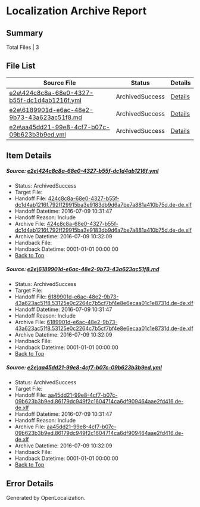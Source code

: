 # <a name='report-top'></a> Localization Archive Report

## Summary
 Total Files | 3

## File List
 Source File | Status | Details 
 ----------- | ------ | ------- 
 [e2e\424c8c8a-68e0-4327-b55f-dc1d4ab1216f.yml](https://github.com/OpenLocalizationTestOrg/oltest/blob/875836c880e56c0bcdf6d0362810c307445ca49e/e2e/424c8c8a-68e0-4327-b55f-dc1d4ab1216f.yml) | ArchivedSuccess | [Details](#7356fa0dcddc7dcab00f7de4ebc05f55cf3a9cc12)
 [e2e\6189901d-e6ac-48e2-9b73-43a623ac51f8.md](https://github.com/OpenLocalizationTestOrg/oltest/blob/875836c880e56c0bcdf6d0362810c307445ca49e/e2e/6189901d-e6ac-48e2-9b73-43a623ac51f8.md) | ArchivedSuccess | [Details](#de8a967b663f4831a24c715341b06e9429afc9e43)
 [e2e\aa45dd21-99e8-4cf7-b07c-09b623b3b9ed.yml](https://github.com/OpenLocalizationTestOrg/oltest/blob/875836c880e56c0bcdf6d0362810c307445ca49e/e2e/aa45dd21-99e8-4cf7-b07c-09b623b3b9ed.yml) | ArchivedSuccess | [Details](#acbcc408e2e75db5aa0536d82795b1132c63cc394)

## Item Details
##### <a name='7356fa0dcddc7dcab00f7de4ebc05f55cf3a9cc12'></a> Source: [e2e\424c8c8a-68e0-4327-b55f-dc1d4ab1216f.yml](https://github.com/OpenLocalizationTestOrg/oltest/blob/875836c880e56c0bcdf6d0362810c307445ca49e/e2e/424c8c8a-68e0-4327-b55f-dc1d4ab1216f.yml)
* Status: ArchivedSuccess
* Target File: 
* Handoff File: [424c8c8a-68e0-4327-b55f-dc1d4ab1216f.792ff29915ba3e9183db9d6a7be7a881a410b75d.de-de.xlf](https://github.com/OpenLocalizationTestOrg/olhandoff-e2e/blob/a16c9ccd864949388a67d6719d393308ade9f75d/ol-handoff/OpenLocalizationTestOrg/oltest-dede-fly/ci/ht/424c8c8a-68e0-4327-b55f-dc1d4ab1216f.792ff29915ba3e9183db9d6a7be7a881a410b75d.de-de.xlf)
* Handoff Datetime: 2016-07-09 10:31:47
* Handoff Reason: Include
* Archive File: [424c8c8a-68e0-4327-b55f-dc1d4ab1216f.792ff29915ba3e9183db9d6a7be7a881a410b75d.de-de.xlf](https://github.com/OpenLocalizationTestOrg/olhandoff-e2e/blob/3a58e719273c840091bb1d1f14d58a7b0e043347/ol-archive/OpenLocalizationTestOrg/oltest-dede-fly/ci/ht/424c8c8a-68e0-4327-b55f-dc1d4ab1216f.792ff29915ba3e9183db9d6a7be7a881a410b75d.de-de.xlf)
* Archive Datetime: 2016-07-09 10:32:09
* Handback File: 
* Handback Datetime: 0001-01-01 00:00:00
* [Back to Top](#report-top)

##### <a name='de8a967b663f4831a24c715341b06e9429afc9e43'></a> Source: [e2e\6189901d-e6ac-48e2-9b73-43a623ac51f8.md](https://github.com/OpenLocalizationTestOrg/oltest/blob/875836c880e56c0bcdf6d0362810c307445ca49e/e2e/6189901d-e6ac-48e2-9b73-43a623ac51f8.md)
* Status: ArchivedSuccess
* Target File: 
* Handoff File: [6189901d-e6ac-48e2-9b73-43a623ac51f8.53125e0c2264c7b5cf7bf4e8e6ecaa01c1e8731d.de-de.xlf](https://github.com/OpenLocalizationTestOrg/olhandoff-e2e/blob/a16c9ccd864949388a67d6719d393308ade9f75d/ol-handoff/OpenLocalizationTestOrg/oltest-dede-fly/ci/ht/6189901d-e6ac-48e2-9b73-43a623ac51f8.53125e0c2264c7b5cf7bf4e8e6ecaa01c1e8731d.de-de.xlf)
* Handoff Datetime: 2016-07-09 10:31:47
* Handoff Reason: Include
* Archive File: [6189901d-e6ac-48e2-9b73-43a623ac51f8.53125e0c2264c7b5cf7bf4e8e6ecaa01c1e8731d.de-de.xlf](https://github.com/OpenLocalizationTestOrg/olhandoff-e2e/blob/3a58e719273c840091bb1d1f14d58a7b0e043347/ol-archive/OpenLocalizationTestOrg/oltest-dede-fly/ci/ht/6189901d-e6ac-48e2-9b73-43a623ac51f8.53125e0c2264c7b5cf7bf4e8e6ecaa01c1e8731d.de-de.xlf)
* Archive Datetime: 2016-07-09 10:32:09
* Handback File: 
* Handback Datetime: 0001-01-01 00:00:00
* [Back to Top](#report-top)

##### <a name='acbcc408e2e75db5aa0536d82795b1132c63cc394'></a> Source: [e2e\aa45dd21-99e8-4cf7-b07c-09b623b3b9ed.yml](https://github.com/OpenLocalizationTestOrg/oltest/blob/875836c880e56c0bcdf6d0362810c307445ca49e/e2e/aa45dd21-99e8-4cf7-b07c-09b623b3b9ed.yml)
* Status: ArchivedSuccess
* Target File: 
* Handoff File: [aa45dd21-99e8-4cf7-b07c-09b623b3b9ed.86179dc949f2c1604714ca6df909464aae2fd416.de-de.xlf](https://github.com/OpenLocalizationTestOrg/olhandoff-e2e/blob/a16c9ccd864949388a67d6719d393308ade9f75d/ol-handoff/OpenLocalizationTestOrg/oltest-dede-fly/ci/ht/aa45dd21-99e8-4cf7-b07c-09b623b3b9ed.86179dc949f2c1604714ca6df909464aae2fd416.de-de.xlf)
* Handoff Datetime: 2016-07-09 10:31:47
* Handoff Reason: Include
* Archive File: [aa45dd21-99e8-4cf7-b07c-09b623b3b9ed.86179dc949f2c1604714ca6df909464aae2fd416.de-de.xlf](https://github.com/OpenLocalizationTestOrg/olhandoff-e2e/blob/3a58e719273c840091bb1d1f14d58a7b0e043347/ol-archive/OpenLocalizationTestOrg/oltest-dede-fly/ci/ht/aa45dd21-99e8-4cf7-b07c-09b623b3b9ed.86179dc949f2c1604714ca6df909464aae2fd416.de-de.xlf)
* Archive Datetime: 2016-07-09 10:32:09
* Handback File: 
* Handback Datetime: 0001-01-01 00:00:00
* [Back to Top](#report-top)


## Error Details

Generated by OpenLocalization.
